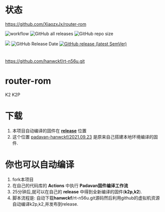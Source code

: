 # 状态
https://github.com/XiaozxJx/router-rom

![workflow](https://github.com/XiaozxJx/router-rom/actions/workflows/Padavan.yml/badge.svg)
![GitHub all releases](https://img.shields.io/github/downloads/XiaozxJx/router-rom/total?label=下载量)
![GitHub repo size](https://img.shields.io/github/repo-size/XiaozxJx/router-rom?label=库大小)

![](https://img.shields.io/github/last-commit/XiaozxJx/router-rom?label=最近提交)
![GitHub Release Date](https://img.shields.io/github/release-date/XiaozxJx/router-rom?label=最新发布)
[![GitHub release (latest SemVer)](https://img.shields.io/github/v/release/XiaozxJx/router-rom?label=最新版本)](https://github.com/XiaozxJx/router-rom/releases)

# 
https://github.com/hanwckf/rt-n56u.git

# router-rom
K2 K2P 
 
# 下载
 1. 本项目自动编译的固件在 [**release**](https://github.com/XiaozxJx/router-rom/releases) 位置
 2. 这个位置 [padavan-hanwckf/2021.09.23](https://github.com/XiaozxJx/router-rom/tree/20211007.2318/padavan-hanwckf/2021.09.23) 是原来自己搭建本地环境编译的固件.
# 你也可以自动编译
 1. fork本项目
 2. 在自己的代码库的 **Actions** 中执行 **Padavan固件编译工作流** 
 3. 25分钟后,就可以在自己的 **release** 中得到全新编译的固件(**k2p,k2**).
 4. 脚本流程是: 自动下载**hanwckf**/rt-n56u.git源码然后利用github的虚拟机资源自动编译k2p,k2,并发布到release.

